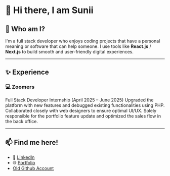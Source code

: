 # 👋 Hi there, I am Sunii

## 💼 Who am I?
I'm a full stack developer who enjoys coding projects that have a personal meaning or software that can help someone. I use tools like **React.js** / **Next.js** to build smooth and user-friendly digital experiences. 

---

## ✨ Experience
### 💻 Zoomers
Full Stack Developer Internship (April 2025 – June 2025)
Upgraded the platform with new features and debugged existing functionalities using PHP. Collaborated closely with web designers to ensure optimal UI/UX. Solely responsible for the portfolio feature update and optimized the sales flow in the back office.

---

## 📫 Find me here!
- 💼 [LinkedIn](https://www.linkedin.com)  
- 🌐 [Portfolio](https://portfolio-swart-one-35.vercel.app)
- [Old Github Account](https://github.com/walravensJS)
